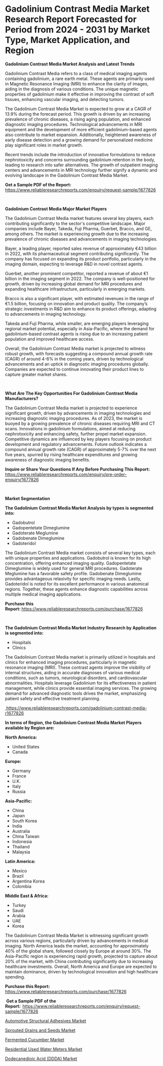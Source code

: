 <p><h1>Gadolinium Contrast Media Market Research Report Forecasted for Period from 2024 -  2031 by Market Type, Market Application, and Region</h1></p><p><strong>Gadolinium Contrast Media Market Analysis and Latest Trends</strong></p>
<p><p>Gadolinium Contrast Media refers to a class of medical imaging agents containing gadolinium, a rare earth metal. These agents are primarily used in Magnetic Resonance Imaging (MRI) to enhance the clarity of images, aiding in the diagnosis of various conditions. The unique magnetic properties of gadolinium make it effective in improving the contrast of soft tissues, enhancing vascular imaging, and detecting tumors.</p><p>The Gadolinium Contrast Media Market is expected to grow at a CAGR of 13.9% during the forecast period. This growth is driven by an increasing prevalence of chronic diseases, a rising aging population, and enhanced diagnostic imaging procedures. Technological advancements in MRI equipment and the development of more efficient gadolinium-based agents also contribute to market expansion. Additionally, heightened awareness of early disease detection and a growing demand for personalized medicine play significant roles in market growth.</p><p>Recent trends include the introduction of innovative formulations to reduce nephrotoxicity and concerns surrounding gadolinium retention in the body, leading to research into safer alternatives. The growth of outpatient imaging centers and advancements in MRI technology further signify a dynamic and evolving landscape in the Gadolinium Contrast Media Market.</p></p>
<p><strong>Get a Sample PDF of the Report:&nbsp;</strong> <a href="https://www.reliableresearchreports.com/enquiry/request-sample/1677826?utm_campaign=5&utm_medium=2&utm_source=Github&utm_content=ia&utm_term=14102024&utm_id=gadolinium-contrast-media">https://www.reliableresearchreports.com/enquiry/request-sample/1677826</a></p>
<p>&nbsp;</p>
<p><strong>Gadolinium Contrast Media Major Market Players</strong></p>
<p><p>The Gadolinium Contrast Media market features several key players, each contributing significantly to the sector's competitive landscape. Major companies include Bayer, Takeda, Fuji Pharma, Guerbet, Bracco, and GE, among others. The market is experiencing growth due to the increasing prevalence of chronic diseases and advancements in imaging technologies.</p><p>Bayer, a leading player, reported sales revenue of approximately €43 billion in 2022, with its pharmaceutical segment contributing significantly. The company has focused on expanding its product portfolio, particularly in the imaging domain, expecting to leverage R&D in novel contrast agents. </p><p>Guerbet, another prominent competitor, reported a revenue of about €1 billion in the imaging segment in 2022. The company is well-positioned for growth, driven by increasing global demand for MRI procedures and expanding healthcare infrastructure, particularly in emerging markets.</p><p>Bracco is also a significant player, with estimated revenues in the range of €1.5 billion, focusing on innovation and product quality. The company’s strategic investments in R&D aim to enhance its product offerings, adapting to advancements in imaging technology.</p><p>Takeda and Fuji Pharma, while smaller, are emerging players leveraging regional market potential, especially in Asia-Pacific, where the demand for gadolinium-based contrast agents is rising due to an increasing patient population and improved healthcare access.</p><p>Overall, the Gadolinium Contrast Media market is projected to witness robust growth, with forecasts suggesting a compound annual growth rate (CAGR) of around 4-6% in the coming years, driven by technological advancements and an uptick in diagnostic imaging procedures globally. Companies are expected to continue innovating their product lines to capture greater market shares.</p></p>
<p>&nbsp;</p>
<p><strong>What Are The Key Opportunities For Gadolinium Contrast Media Manufacturers?</strong></p>
<p><p>The Gadolinium Contrast Media market is projected to experience significant growth, driven by advancements in imaging technologies and increasing diagnostic imaging procedures. As of 2023, the market is buoyed by a growing prevalence of chronic diseases requiring MRI and CT scans. Innovations in gadolinium formulations, aimed at reducing nephrotoxicity and enhancing safety, further propel market expansion. Competitive dynamics are influenced by key players focusing on product development and regulatory advancements. Future outlook indicates a compound annual growth rate (CAGR) of approximately 5-7% over the next five years, spurred by rising healthcare expenditures and growing awareness of diagnostic imaging benefits.</p></p>
<p><strong>Inquire or Share Your Questions If Any Before Purchasing This Report:</strong> <a href="https://www.reliableresearchreports.com/enquiry/pre-order-enquiry/1677826?utm_campaign=5&utm_medium=2&utm_source=Github&utm_content=ia&utm_term=14102024&utm_id=gadolinium-contrast-media">https://www.reliableresearchreports.com/enquiry/pre-order-enquiry/1677826</a></p>
<p>&nbsp;</p>
<p><strong>Market Segmentation</strong></p>
<p><strong>The Gadolinium Contrast Media Market Analysis by types is segmented into:</strong></p>
<p><ul><li>Gadobutrol</li><li>Gadopentetate Dimeglumine</li><li>Gadoterate Meglumine</li><li>Gadobenate Dimeglumine</li><li>Gadoteridol</li></ul></p>
<p><p>The Gadolinium Contrast Media market consists of several key types, each with unique properties and applications. Gadobutrol is known for its high concentration, offering enhanced imaging quality. Gadopentetate Dimeglumine is widely used for general MRI procedures. Gadoterate Meglumine has a favorable safety profile. Gadobenate Dimeglumine provides advantageous relaxivity for specific imaging needs. Lastly, Gadoteridol is noted for its excellent performance in various anatomical regions. Together, these agents enhance diagnostic capabilities across multiple medical imaging applications.</p></p>
<p><strong>Purchase this Report:&nbsp;</strong><a href="https://www.reliableresearchreports.com/purchase/1677826?utm_campaign=5&utm_medium=2&utm_source=Github&utm_content=ia&utm_term=14102024&utm_id=gadolinium-contrast-media">https://www.reliableresearchreports.com/purchase/1677826</a></p>
<p>&nbsp;</p>
<p><strong>The Gadolinium Contrast Media Market Industry Research by Application is segmented into:</strong></p>
<p><ul><li>Hospitals</li><li>Clinics</li></ul></p>
<p><p>The Gadolinium Contrast Media market is primarily utilized in hospitals and clinics for enhanced imaging procedures, particularly in magnetic resonance imaging (MRI). These contrast agents improve the visibility of internal structures, aiding in accurate diagnoses of various medical conditions, such as tumors, neurological disorders, and cardiovascular abnormalities. Hospitals leverage Gadolinium for its effectiveness in patient management, while clinics provide essential imaging services. The growing demand for advanced diagnostic tools drives the market, emphasizing patient safety and effective treatment planning.</p></p>
<p><a href="https://www.reliableresearchreports.com/gadolinium-contrast-media-r1677826?utm_campaign=5&utm_medium=2&utm_source=Github&utm_content=ia&utm_term=14102024&utm_id=gadolinium-contrast-media">&nbsp;https://www.reliableresearchreports.com/gadolinium-contrast-media-r1677826</a></p>
<p><strong>In terms of Region, the Gadolinium Contrast Media Market Players available by Region are:</strong></p>
<p>
    <p> <strong> North America: </strong>
        <ul>
            <li>United States</li>
            <li>Canada</li>
        </ul>
        </p> 
    <p> <strong> Europe: </strong>
        <ul>
            <li>Germany</li>
            <li>France</li>
            <li>U.K.</li>
            <li>Italy</li>
            <li>Russia</li>
        </ul>
        </p> 
    <p> <strong> Asia-Pacific: </strong>
        <ul>
            <li>China</li>
            <li>Japan</li>
            <li>South Korea</li>
            <li>India</li>
            <li>Australia</li>
            <li>China Taiwan</li>
            <li>Indonesia</li>
            <li>Thailand</li>
            <li>Malaysia</li>
        </ul>
        </p> 
    <p> <strong> Latin America: </strong>
        <ul>
            <li>Mexico</li>
            <li>Brazil</li>
            <li>Argentina Korea</li>
            <li>Colombia</li>
        </ul>
        </p> 
    <p> <strong> Middle East & Africa: </strong>
        <ul>
            <li>Turkey</li>
            <li>Saudi</li>
            <li>Arabia</li>
            <li>UAE</li>
            <li>Korea</li>
        </ul>
    </p>
    </p>
<p><p>The Gadolinium Contrast Media Market is witnessing significant growth across various regions, particularly driven by advancements in medical imaging. North America leads the market, accounting for approximately 40% of the global share, followed closely by Europe at around 30%. The Asia-Pacific region is experiencing rapid growth, projected to capture about 20% of the market, with China contributing significantly due to increasing healthcare investments. Overall, North America and Europe are expected to maintain dominance, driven by technological innovation and high healthcare spending.</p></p>
<p><strong>Purchase this Report: </strong><a href="https://www.reliableresearchreports.com/purchase/1677826?utm_campaign=5&utm_medium=2&utm_source=Github&utm_content=ia&utm_term=14102024&utm_id=gadolinium-contrast-media">https://www.reliableresearchreports.com/purchase/1677826</a></p>
<p>&nbsp;<strong>Get a Sample PDF of the Report:&nbsp;&nbsp;</strong><a href="https://www.reliableresearchreports.com/enquiry/request-sample/1677826?utm_campaign=5&utm_medium=2&utm_source=Github&utm_content=ia&utm_term=14102024&utm_id=gadolinium-contrast-media">https://www.reliableresearchreports.com/enquiry/request-sample/1677826</a></p>
<p><strong></strong></p>
<p><p><a href="https://www.linkedin.com/pulse/automotive-structural-adhesives-market-forecast-global-lpeje?utm_campaign=5&utm_medium=2&utm_source=Github&utm_content=ia&utm_term=14102024&utm_id=gadolinium-contrast-media">Automotive Structural Adhesives Market</a></p><p><a href="https://github.com/NargisHussain75/Market-Research-Report-List-1/blob/main/sprouted-grains-and-seeds-market.md?utm_campaign=5&utm_medium=2&utm_source=Github&utm_content=ia&utm_term=14102024&utm_id=gadolinium-contrast-media">Sprouted Grains and Seeds Market</a></p><p><a href="https://github.com/AnnDiaz698/Market-Research-Report-List-1/blob/main/fermented-cucumber-market.md?utm_campaign=5&utm_medium=2&utm_source=Github&utm_content=ia&utm_term=14102024&utm_id=gadolinium-contrast-media">Fermented Cucumber Market</a></p><p><a href="https://www.linkedin.com/pulse/residential-used-water-meters-market-research-report-exploring-ybn0f?trk=public_post_embed_feed-article-content&utm_campaign=5&utm_medium=2&utm_source=Github&utm_content=ia&utm_term=14102024&utm_id=gadolinium-contrast-media">Residential Used Water Meters Market</a></p><p><a href="https://www.linkedin.com/pulse/booming-dodecanedioic-acid-ddda-market-sector-analysis-growth-wppue?utm_campaign=5&utm_medium=2&utm_source=Github&utm_content=ia&utm_term=14102024&utm_id=gadolinium-contrast-media">Dodecanedioic Acid (DDDA) Market</a></p></p>